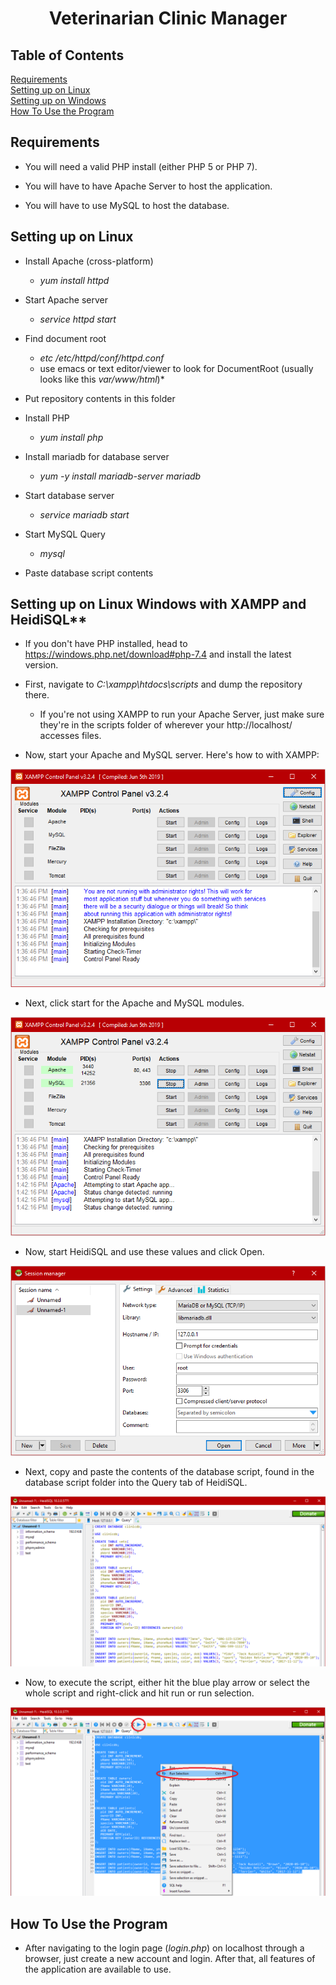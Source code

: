 <h1 align="center">
 Veterinarian Clinic Manager
</h1>

## Table of Contents
[Requirements](https://github.com/BrianASpencer/VeterinarianClinic#requirements)
<br>
[Setting up on Linux](https://github.com/BrianASpencer/VeterinarianClinic#Setting-up-on-Linux)
<br>
[Setting up on Windows](https://github.com/BrianASpencer/VeterinarianClinic#Setting-up-on-Linux-Windows-with-XAMPP-and-HeidiSQL)
<br>
[How To Use the Program](https://github.com/BrianASpencer/VeterinarianClinic#how-to-use-the-program)
<br>

## **Requirements**

* You will need a valid PHP install (either PHP 5 or PHP 7).

* You will have to have Apache Server to host the application.

* You will have to use MySQL to host the database.

## **Setting up on Linux**

* Install Apache (cross-platform)
  * *yum install httpd*

* Start Apache server
  * *service httpd start*

* Find document root
  * *etc /etc/httpd/conf/httpd.conf*
  * use emacs or text editor/viewer to look for DocumentRoot (usually looks like this *var/www/html*)*

* Put repository contents in this folder

* Install PHP
  * *yum install php*

* Install mariadb for database server
  * *yum -y install mariadb-server mariadb*

* Start database server
  * *service mariadb start*

* Start MySQL Query
  * *mysql*

* Paste database script contents

## Setting up on Linux Windows with XAMPP and HeidiSQL** 

* If you don't have PHP installed, head to https://windows.php.net/download#php-7.4 and install the latest version.

* First, navigate to *C:\xampp\htdocs\scripts* and dump the repository there.
  * If you're not using XAMPP to run your Apache Server, just make sure they're in the scripts folder of wherever your http://localhost/ accesses files.

* Now, start your Apache and MySQL server. Here's how to with XAMPP:

![Image of XAMPP](https://github.com/BrianASpencer/VeterinarianClinic/blob/master/Other/Image%20of%20XAMPP.png)

* Next, click start for the Apache and MySQL modules.

![Image of XAMPP Buttons](https://github.com/BrianASpencer/VeterinarianClinic/blob/master/Other/Image%20of%20XAMPP%20Buttons.png)

* Now, start HeidiSQL and use these values and click Open.

![Image of HeidiSQL](https://github.com/BrianASpencer/VeterinarianClinic/blob/master/Other/Image%20of%20HeidiSQL.png)

* Next, copy and paste the contents of the database script, found in the database script folder into the Query tab of HeidiSQL.

![Image of HeidiSQL w/Query](https://github.com/BrianASpencer/VeterinarianClinic/blob/master/Other/Image%20of%20HeidiSQL%20wQuery.png)

* Now, to execute the script, either hit the blue play arrow or select the whole script and right-click and hit run or run selection.

![Image of HeidiSQL w/Selection](https://github.com/BrianASpencer/VeterinarianClinic/blob/master/Other/Image%20of%20HeidiSQL%20wSelection.png)

## **How To Use the Program** 

* After navigating to the login page (*login.php*) on localhost through a browser, just create a new account and login. After that, all features of the application are available to use.
